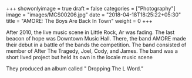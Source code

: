 +++
showonlyimage = true
draft = false
categories = ["Photography"]
image = "images/MCS00206.jpg"
date = "2018-04-18T18:25:22+05:30"
title = "AMORE: The Boys Are Back In Town"
weight = 0
+++

After 2010, the live music scene in Little Rock, Ar was fading. The last beacon of hope was Downtown Music Hall. There,  the band AMORE made their debut in a battle of the bands the competition. The band consisted of member of After The Tragedy, Joel, Cody, and James. The band was a short lived project but held its own in the locale music scene 

They produced an album called " Dropping The L Word.”
